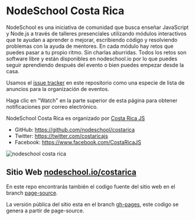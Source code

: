 NodeSchool Costa Rica
=========

NodeSchool es una iniciativa de comunidad que busca enseñar JavaScript y Node.js a través de talleres presenciales utilizando módulos interactivos que te ayudan a aprender o mejorar, escribiendo código y resolviendo problemas con la ayuda de mentores. En cada módulo hay retos que puedes pasar a tu propio ritmo. Sin charlas aburridas. Todos los retos son software libre y están disponibles en nodeschool.io por lo que puedes seguir aprendiendo después del evento o bien puedes empezar desde la casa.

Usamos el [issue tracker](https://github.com/nodeschool/costarica/issues) en este repositorio como una especie de lista de anuncios para la organización de eventos.

Haga clic en "Watch" en la parte superior de esta página para obtener notificaciones por correo electrónico.

NodeSchool Costa Rica es organizado por [Costa Rica JS](http://costaricajs.co)

  * GitHub: https://github.com/nodeschool/costarica
  * Twitter: https://twitter.com/costaricajs
  * Facebook: https://www.facebook.com/CostaRicaJS


![nodeschool costa rica](https://raw.githubusercontent.com/nodeschool/costarica/master/nodeschool-costarica.jpg)

## Sitio Web [nodeschool.io/costarica](http://nodeschool.io/costarica)

En este repo encontrarás también el codigo fuente del sitio web en el branch [page-source](https://github.com/nodeschool/costarica/tree/page-source).

La versión pública del sitio esta en el branch [gh-pages](https://github.com/nodeschool/costarica/tree/gh-pages), este codigo se genera a partir de page-source. 
